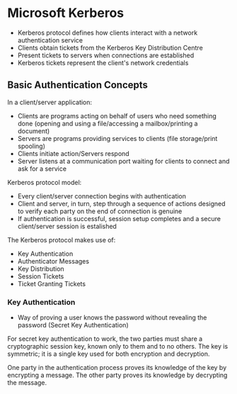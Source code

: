 # Microsoft Kerberos
- Kerberos protocol defines how clients interact with a network authentication service
- Clients obtain tickets from the Kerberos Key Distribution Centre
- Present tickets to servers when connections are established
- Kerberos tickets represent the client's network credentials

## Basic Authentication Concepts
In a client/server application:
- Clients are programs acting on behalf of users who need something done (opening and using a file/accessing a mailbox/printing a document)
- Servers are programs providing services to clients (file storage/print spooling)
- Clients initiate action/Servers respond
- Server listens at a communication port waiting for clients to connect and ask for a service

Kerberos protocol model:
- Every client/server connection begins with authentication
- Client and server, in turn, step through a sequence of actions designed to verify each party on the end of connection is genuine
- If authentication is successful, session setup completes and a secure client/server session is estalished

The Kerberos protocol makes use of:
- Key Authentication
- Authenticator Messages
- Key Distribution
- Session Tickets
- Ticket Granting Tickets

### Key Authentication
- Way of proving a user knows the password without revealing the password (Secret Key Authentication)  

For secret key authentication to work, the two parties must share a cryptographic session key, known only to them and to no others. The key is symmetric; it is a single key used for both encryption and decryption.  

One party in the authentication process proves its knowledge of the key by encrypting a message. The other party proves its knowledge by decrypting the message.